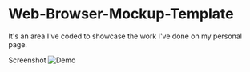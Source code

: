 # Web-Browser-Mockup-Template
It's an area I've coded to showcase the work I've done on my personal page.

Screenshot
![Demo](https://github.com/Berat/Web-Browser-Mockup-Template/blob/master/ss/1.png?raw=true)
